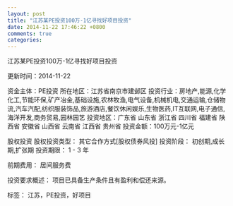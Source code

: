 ```yaml
---
layout: post
title: "江苏某PE投资100万-1亿寻找好项目投资"
date: 2014-11-22 17:46:22 +0800
comments: true
categories: 
---
```

江苏某PE投资100万-1亿寻找好项目投资



更新时间：2014-11-22

资金主体：PE投资
所在地区：江苏省南京市建邺区
投资行业：房地产,能源,化学化工,节能环保,矿产冶金,基础设施,农林牧渔,电气设备,机械机电,交通运输,仓储物流,汽车汽配,纺织服装饰品,旅游酒店,餐饮休闲娱乐,生物医药,IT互联网,电子通信,海洋开发,商务贸易,园林园艺
投资地区：广东省 山东省 浙江省 四川省 福建省 陕西省 安徽省 山西省 云南省 江西省 贵州省
投资金额：100万元-1亿元

股权投资
股权投资类型：
                            其它合作方式[股权债券风投] 
                                                                                投资阶段：
                            初创期,成长期,扩张期 
                                                                                                                                        投资期限：
                            1 - 3 年

前期费用：
居间服务费

投资要求概述：
项目已具备生产条件且有盈利和偿还来源。

标签：
江苏，PE投资，好项目

